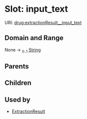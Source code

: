 
# Slot: input_text




URI: [drug:extractionResult__input_text](http://w3id.org/ontogpt/drug/extractionResult__input_text)


## Domain and Range

None &#8594;  <sub>0..1</sub> [String](types/String.md)

## Parents


## Children


## Used by

 * [ExtractionResult](ExtractionResult.md)

